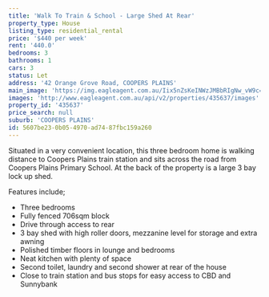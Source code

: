 ```yaml
---
title: 'Walk To Train & School - Large Shed At Rear'
property_type: House
listing_type: residential_rental
price: '$440 per week'
rent: '440.0'
bedrooms: 3
bathrooms: 1
cars: 3
status: Let
address: '42 Orange Grove Road, COOPERS PLAINS'
main_image: 'https://img.eagleagent.com.au/Iix5nZsKeINWzJMBbRIgNw_vW9c=/1280x854/smart/https://s3-us-west-2.amazonaws.com/eagleagent-orig/images/6826311/416505669-image-M.jpg'
images: 'http://www.eagleagent.com.au/api/v2/properties/435637/images'
property_id: '435637'
price_search: null
suburb: 'COOPERS PLAINS'
id: 5607be23-0b05-4970-ad74-87fbc159a260
---
```

Situated in a very convenient location, this three bedroom home is walking distance to Coopers Plains train station and sits across the road from Coopers Plains Primary School. At the back of the property is a large 3 bay lock up shed.

Features include;
*  Three bedrooms
*  Fully fenced 706sqm block
*  Drive through access to rear
*  3 bay shed with high roller doors, mezzanine level for storage and extra awning
*  Polished timber floors in lounge and bedrooms
*  Neat kitchen with plenty of space
*  Second toilet, laundry and second shower at rear of the house
*  Close to train station and bus stops for easy access to CBD and Sunnybank
